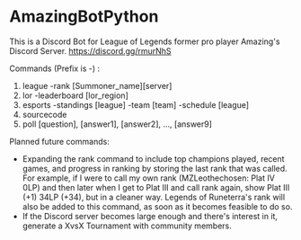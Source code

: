 # AmazingBotPython

This is a Discord Bot for League of Legends former pro player Amazing's Discord Server. https://discord.gg/rmurNhS

Commands (Prefix is -) :
1. league
   -rank [Summoner_name][server]
2. lor 
   -leaderboard [lor_region]
3. esports 
   -standings [league]
   -team [team]
   -schedule [league]
4. sourcecode
5. poll [question], [answer1], [answer2], ..., [answer9]

Planned future commands:
- Expanding the rank command to include top champions played, recent games, and progress in ranking by storing the last rank that was called. For example, if I were to call my own rank (MZLeothechosen: Plat IV 0LP) and then later when I get to Plat III and call rank again, show Plat III (+1) 34LP (+34), but in a cleaner way. Legends of Runeterra's rank will also be added to this command, as soon as it becomes feasible to do so. 
- If the Discord server becomes large enough and there's interest in it, generate a XvsX Tournament with community members.

